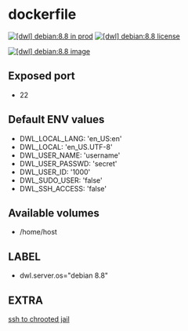 # dockerfile

[![[dwl] debian:8.8 in prod][badge-shields]](https://hub.docker.com/r/davask/d-debian/)
[![[dwl] debian:8.8 license][badge-license]](https://app.fossa.io/projects/git%2Bhttps%3A%2F%2Fgithub.com%2Fdavask%2Fd-debian?ref=badge_shield)

[![[dwl] debian:8.8 image][badge-docker]](https://hub.docker.com/r/davask/d-debian/)

[badge-docker]: https://dockeri.co/image/davask/d-debian "[dwl] debian:8.8 image"
[badge-shields]: https://img.shields.io/badge/davask%2Fd--debian-env_prod-brightgreen.svg?style=flat "[dwl] debian:8.8 in prod"
[badge-license]: https://img.shields.io/badge/davask%2Fd--debian-license_MIT-brightgreen.svg?style=flat "[dwl] debian:8.8 license"

## Exposed port

- 22
## Default ENV values

- DWL_LOCAL_LANG: 'en_US:en'
- DWL_LOCAL: 'en_US.UTF-8'
- DWL_USER_NAME: 'username'
- DWL_USER_PASSWD: 'secret'
- DWL_USER_ID: '1000'
- DWL_SUDO_USER: 'false'
- DWL_SSH_ACCESS: 'false'
## Available volumes

- /home/host
## LABEL

- dwl.server.os="debian 8.8"

## EXTRA

[ssh to chrooted jail](https://www.cyberciti.biz/faq/debian-ubuntu-restricting-ssh-user-session-to-a-directory-chrooted-jail/)
